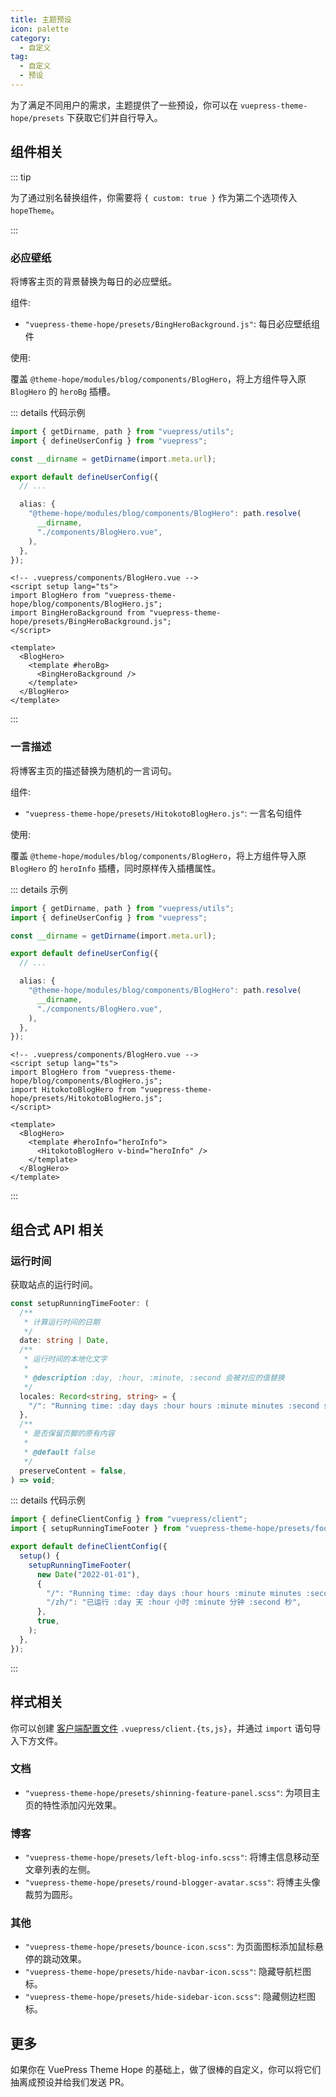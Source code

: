 ```yaml
---
title: 主题预设
icon: palette
category:
  - 自定义
tag:
  - 自定义
  - 预设
---
```


为了满足不同用户的需求，主题提供了一些预设，你可以在 `vuepress-theme-hope/presets` 下获取它们并自行导入。

## 组件相关

::: tip

为了通过别名替换组件，你需要将 `{ custom: true }` 作为第二个选项传入 `hopeTheme`。

:::

### 必应壁纸

将博客主页的背景替换为每日的必应壁纸。

组件:

- `"vuepress-theme-hope/presets/BingHeroBackground.js"`: 每日必应壁纸组件

使用:

覆盖 `@theme-hope/modules/blog/components/BlogHero`，将上方组件导入原 `BlogHero` 的 `heroBg` 插槽。

::: details 代码示例

```ts title=".vuepress/config.ts"
import { getDirname, path } from "vuepress/utils";
import { defineUserConfig } from "vuepress";

const __dirname = getDirname(import.meta.url);

export default defineUserConfig({
  // ...

  alias: {
    "@theme-hope/modules/blog/components/BlogHero": path.resolve(
      __dirname,
      "./components/BlogHero.vue",
    ),
  },
});
```

```vue
<!-- .vuepress/components/BlogHero.vue -->
<script setup lang="ts">
import BlogHero from "vuepress-theme-hope/blog/components/BlogHero.js";
import BingHeroBackground from "vuepress-theme-hope/presets/BingHeroBackground.js";
</script>

<template>
  <BlogHero>
    <template #heroBg>
      <BingHeroBackground />
    </template>
  </BlogHero>
</template>
```

:::

### 一言描述

将博客主页的描述替换为随机的一言词句。

组件:

- `"vuepress-theme-hope/presets/HitokotoBlogHero.js"`: 一言名句组件

使用:

覆盖 `@theme-hope/modules/blog/components/BlogHero`，将上方组件导入原 `BlogHero` 的 `heroInfo` 插槽，同时原样传入插槽属性。

::: details 示例

```ts title=".vuepress/config.ts"
import { getDirname, path } from "vuepress/utils";
import { defineUserConfig } from "vuepress";

const __dirname = getDirname(import.meta.url);

export default defineUserConfig({
  // ...

  alias: {
    "@theme-hope/modules/blog/components/BlogHero": path.resolve(
      __dirname,
      "./components/BlogHero.vue",
    ),
  },
});
```

```vue
<!-- .vuepress/components/BlogHero.vue -->
<script setup lang="ts">
import BlogHero from "vuepress-theme-hope/blog/components/BlogHero.js";
import HitokotoBlogHero from "vuepress-theme-hope/presets/HitokotoBlogHero.js";
</script>

<template>
  <BlogHero>
    <template #heroInfo="heroInfo">
      <HitokotoBlogHero v-bind="heroInfo" />
    </template>
  </BlogHero>
</template>
```

:::

## 组合式 API 相关

### 运行时间

获取站点的运行时间。

```ts
const setupRunningTimeFooter: (
  /**
   * 计算运行时间的日期
   */
  date: string | Date,
  /**
   * 运行时间的本地化文字
   *
   * @description :day, :hour, :minute, :second 会被对应的值替换
   */
  locales: Record<string, string> = {
    "/": "Running time: :day days :hour hours :minute minutes :second seconds",
  },
  /**
   * 是否保留页脚的原有内容
   *
   * @default false
   */
  preserveContent = false,
) => void;
```

::: details 代码示例

```ts title=".vuepress/client.ts"
import { defineClientConfig } from "vuepress/client";
import { setupRunningTimeFooter } from "vuepress-theme-hope/presets/footerRunningTime.js";

export default defineClientConfig({
  setup() {
    setupRunningTimeFooter(
      new Date("2022-01-01"),
      {
        "/": "Running time: :day days :hour hours :minute minutes :second seconds",
        "/zh/": "已运行 :day 天 :hour 小时 :minute 分钟 :second 秒",
      },
      true,
    );
  },
});
```

:::

## 样式相关

你可以创建 [客户端配置文件](../../cookbook/vuepress/config.md#客户端配置文件) `.vuepress/client.{ts,js}`，并通过 `import` 语句导入下方文件。

### 文档

- `"vuepress-theme-hope/presets/shinning-feature-panel.scss"`: 为项目主页的特性添加闪光效果。

### 博客

- `"vuepress-theme-hope/presets/left-blog-info.scss"`: 将博主信息移动至文章列表的左侧。
- `"vuepress-theme-hope/presets/round-blogger-avatar.scss"`: 将博主头像裁剪为圆形。

### 其他

- `"vuepress-theme-hope/presets/bounce-icon.scss"`: 为页面图标添加鼠标悬停的跳动效果。
- `"vuepress-theme-hope/presets/hide-navbar-icon.scss"`: 隐藏导航栏图标。
- `"vuepress-theme-hope/presets/hide-sidebar-icon.scss"`: 隐藏侧边栏图标。

## 更多

如果你在 VuePress Theme Hope 的基础上，做了很棒的自定义，你可以将它们抽离成预设并给我们发送 PR。
